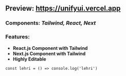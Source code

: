 ## Preview: https://unifyui.vercel.app

### **Components**: _Tailwind, React, Next_

### Features:

- **React.js Component with Tailwind**
- **Next.js Component with Tailwind**
- **Highly Editable**

`const lehri = () => console.log('lehri')`
